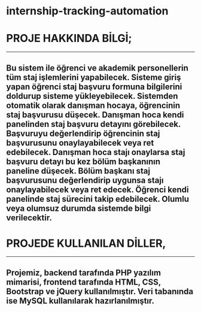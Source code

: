 # internship-tracking-automation
# PROJE HAKKINDA BİLGİ;
---------------------------------------------------------------------------------------------------------------------------------------------------
Bu sistem ile öğrenci ve akademik personellerin tüm staj işlemlerini yapabilecek. 
Sisteme giriş yapan öğrenci staj başvuru formuna bilgilerini doldurup sisteme yükleyebilecek. 
Sistemden otomatik olarak danışman hocaya, öğrencinin staj başvurusu düşecek. Danışman hoca kendi panelinden staj başvuru detayını görebilecek.
Başvuruyu değerlendirip öğrencinin staj başvurusunu onaylayabilecek veya ret edebilecek.
Danışman hoca stajı onaylarsa staj başvuru detayı bu kez bölüm başkanının paneline düşecek. 
Bölüm başkanı staj başvurusunu değerlendirip uygunsa stajı onaylayabilecek veya ret edecek. 
Öğrenci kendi panelinde staj sürecini takip edebilecek.
Olumlu veya olumsuz durumda sistemde bilgi verilecektir.
---------------------------------------------------------------------------------------------------------------------------------------------------
# PROJEDE KULLANILAN DİLLER,
------------------------------------------------------------------------------------------------------------------------
Projemiz, backend tarafında PHP yazılım mimarisi, frontend tarafında HTML, CSS, Bootstrap ve jQuery kullanılmıştır. 
Veri tabanında ise MySQL kullanılarak hazırlanılmıştır.
------------------------------------------------------------------------------------------------------------------------
